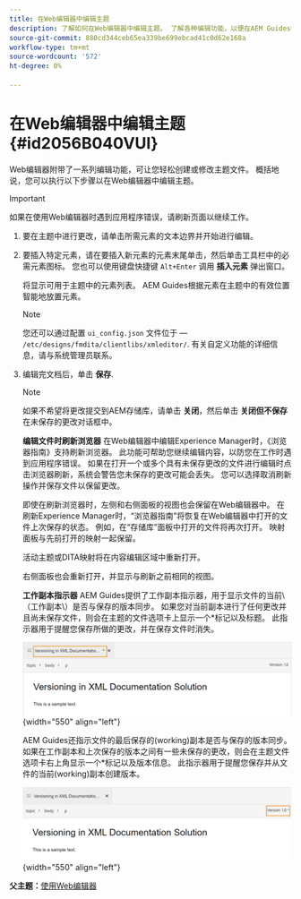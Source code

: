 ```yaml
---
title: 在Web编辑器中编辑主题
description: 了解如何在Web编辑器中编辑主题。 了解各种编辑功能，以便在AEM Guides中修改主题文件。
source-git-commit: 880cd344ceb65ea339be699ebcad41c0d62e168a
workflow-type: tm+mt
source-wordcount: '572'
ht-degree: 0%

---
```


# 在Web编辑器中编辑主题 {#id2056B040VUI}

Web编辑器附带了一系列编辑功能，可让您轻松创建或修改主题文件。 概括地说，您可以执行以下步骤以在Web编辑器中编辑主题。

>[!IMPORTANT]
>
> 如果在使用Web编辑器时遇到应用程序错误，请刷新页面以继续工作。

1. 要在主题中进行更改，请单击所需元素的文本边界并开始进行编辑。

1. 要插入特定元素，请在要插入新元素的元素末尾单击，然后单击工具栏中的必需元素图标。 您也可以使用键盘快捷键 `Alt+Enter` 调用 **插入元素** 弹出窗口。

   将显示可用于主题中的元素列表。 AEM Guides根据元素在主题中的有效位置智能地放置元素。

   >[!NOTE]
   >
   > 您还可以通过配置 `ui_config.json` 文件位于 —  `/etc/designs/fmdita/clientlibs/xmleditor/`. 有关自定义功能的详细信息，请与系统管理员联系。

1. 编辑完文档后，单击 **保存**.

   >[!NOTE]
   >
   > 如果不希望将更改提交到AEM存储库，请单击 **关闭**，然后单击 **关闭但不保存** 在未保存的更改对话框中。

   **编辑文件时刷新浏览器**
在Web编辑器中编辑Experience Manager时，《浏览器指南》支持刷新浏览器。 此功能可帮助您继续编辑内容，以防您在工作时遇到应用程序错误。 如果在打开一个或多个具有未保存更改的文件进行编辑时点击浏览器刷新，系统会警告您未保存的更改可能会丢失。 您可以选择取消刷新操作并保存文件以保留更改。

   即使在刷新浏览器时，左侧和右侧面板的视图也会保留在Web编辑器中。 在刷新Experience Manager时，“浏览器指南”将恢复在Web编辑器中打开的文件上次保存的状态。 例如，在“存储库”面板中打开的文件将再次打开。 映射面板与先前打开的映射一起保留。

   活动主题或DITA映射将在内容编辑区域中重新打开。

   右侧面板也会重新打开，并显示与刷新之前相同的视图。

   **工作副本指示器**
AEM Guides提供了工作副本指示器，用于显示文件的当前\（工作副本\）是否与保存的版本同步。 如果您对当前副本进行了任何更改并且尚未保存文件，则会在主题的文件选项卡上显示一个\*标记以及标题。 此指示器用于提醒您保存所做的更改，并在保存文件时消失。

   ![](images/working-copy-text-update-indicator.png){width="550" align="left"}

   AEM Guides还指示文件的最后保存的\(working\)副本是否与保存的版本同步。 如果在工作副本和上次保存的版本之间有一些未保存的更改，则会在主题文件选项卡右上角显示一个\*标记以及版本信息。 此指示器用于提醒您保存并从文件的当前\(working\)副本创建版本。

   ![](images/version-update-indicator.png){width="550" align="left"}


**父主题：**[&#x200B;使用Web编辑器](web-editor.md)

